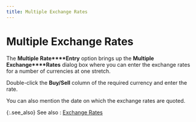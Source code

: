 ```yaml
---
title: Multiple Exchange Rates
---
```


# Multiple Exchange Rates


The **Multiple** **Rate****Entry** option brings up the **Multiple** **Exchange****Rates** dialog box where you can  enter the exchange rates for a number of currencies at one stretch.


Double-click the **Buy/Sell** column  of the required currency and enter the rate.


You can also mention the date on which the exchange rates are quoted.


{:.see_also}
See also
: [Exchange  Rates]({{site.sc_baseurl}}/options/multicurrency/exchange-rates/set-up-exchange-rates/setting_up_exchange_rates.html)

